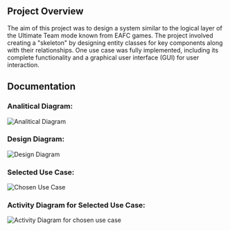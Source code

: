 ## Project Overview
The aim of this project was to design a system similar to the logical layer of the Ultimate Team mode known from EAFC games. The project involved creating a "skeleton" by designing entity classes for key components along with their relationships. One use case was fully implemented, including its complete functionality and a graphical user interface (GUI) for user interaction.
## Documentation
### Analitical Diagram:
![Analitical Diagram](https://github.com/user-attachments/assets/e7ef1037-a1fc-433e-9b37-ac5bf08ba469)
### Design Diagram:
![Design Diagram](https://github.com/user-attachments/assets/2d576de9-d4b3-47f6-a1ce-ac3ceb2b0b8e)
### Selected Use Case:
![Chosen Use Case](https://github.com/user-attachments/assets/abbc7ef7-2289-4aa5-92ef-cdd08e60ffff)
### Activity Diagram for Selected Use Case:
![Activity Diagram for chosen use case](https://github.com/user-attachments/assets/5ee5310f-0a5b-47af-843b-f68ff6c3c06f)

